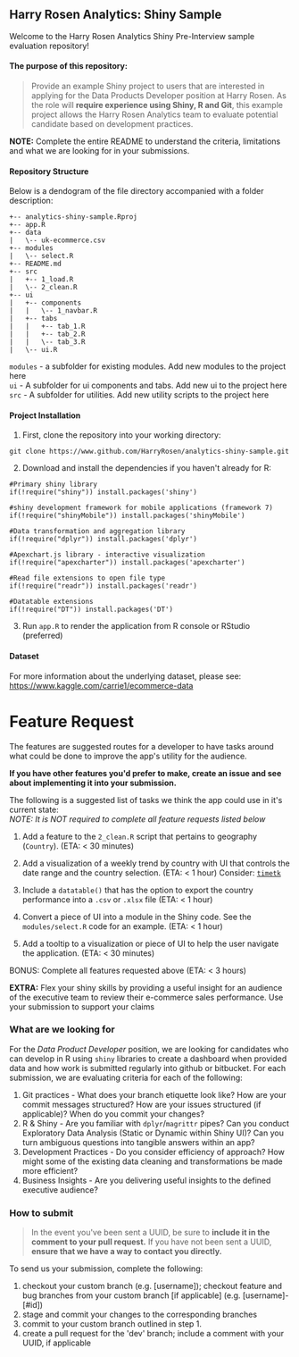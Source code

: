 ## Harry Rosen Analytics: Shiny Sample  

Welcome to the Harry Rosen Analytics Shiny Pre-Interview sample evaluation repository!  

#### **The purpose of this repository**:   
> Provide an example Shiny project to users that are interested in applying for the Data Products Developer position at Harry Rosen. As the role will **require experience using Shiny, R and Git**, this example project allows the Harry Rosen Analytics team to evaluate potential candidate based on development practices. 

**NOTE:** Complete the entire README to understand the criteria, limitations and what we are looking for in your submissions.  

#### Repository Structure

Below is a dendogram of the file directory accompanied with a folder description:  

```{cmd}
+-- analytics-shiny-sample.Rproj
+-- app.R
+-- data
|   \-- uk-ecommerce.csv
+-- modules
|   \-- select.R
+-- README.md
+-- src
|   +-- 1_load.R
|   \-- 2_clean.R
+-- ui
|   +-- components
|   |   \-- 1_navbar.R
|   +-- tabs
|   |   +-- tab_1.R
|   |   +-- tab_2.R
|   |   \-- tab_3.R
|   \-- ui.R  
```  

`modules` - a subfolder for existing modules. Add new modules to the project here  
`ui` - A subfolder for ui components and tabs. Add new ui to the project here  
`src` - A subfolder for utilities. Add new utility scripts to the project here    
  
  
#### Project Installation  

1. First, clone the repository into your working directory:  

```{cmd}
git clone https://www.github.com/HarryRosen/analytics-shiny-sample.git
```

2. Download and install the dependencies if you haven't already for R:   

```{R}
#Primary shiny library
if(!require("shiny")) install.packages('shiny')

#shiny development framework for mobile applications (framework 7)
if(!require("shinyMobile")) install.packages('shinyMobile')

#Data transformation and aggregation library
if(!require("dplyr")) install.packages('dplyr')

#Apexchart.js library - interactive visualization   
if(!require("apexcharter")) install.packages('apexcharter')

#Read file extensions to open file type 
if(!require("readr")) install.packages('readr')  

#Datatable extensions 
if(!require("DT")) install.packages('DT')  

```

3. Run `app.R` to render the application from R console or RStudio (preferred) 


#### Dataset  

For more information about the underlying dataset, please see: https://www.kaggle.com/carrie1/ecommerce-data  

# Feature Request  

The features are suggested routes for a developer to have tasks around what could be done to improve the app's utility for the audience.  

**If you have other features you'd prefer to make, create an issue and see about implementing it into your submission.** 

The following is a suggested list of tasks we think the app could use in it's current state:   
*NOTE: It is NOT required to complete all feature requests listed below*

1. Add a feature to the `2_clean.R` script that pertains to geography (`Country`). (ETA: < 30 minutes)  

2. Add a visualization of a weekly trend by country with UI that controls the date range and the country selection. (ETA: < 1 hour) Consider: [`timetk`](https://github.com/business-science/timetk)    
3. Include a `datatable()` that has the option to export the country performance into a `.csv` or `.xlsx` file  (ETA:  < 1 hour)  

4. Convert a piece of UI into a module in the Shiny code. See the `modules/select.R` code for an example. (ETA:  < 1 hour)  

5. Add a tooltip to a visualization or piece of UI to help the user navigate the application. (ETA:  < 30 minutes)  

BONUS: Complete all features requested above (ETA:  < 3 hours)  

**EXTRA:** Flex your shiny skills by providing a useful insight for an audience of the executive team to review their e-commerce sales performance. Use your submission to support your claims    


### What are we looking for  

For the *Data Product Developer* position, we are looking for candidates who can develop in R using `shiny` libraries to create a dashboard when provided data and how work is submitted regularly into github or bitbucket.  For each submission, we are evaluating criteria for each of the following:   

1. Git practices - What does your branch etiquette look like? How are your commit messages structured? How are your issues structured (if applicable)? When do you commit your changes?   
2. R & Shiny - Are you familiar with `dplyr`/`magrittr` pipes? Can you conduct Exploratory Data Analysis (Static or Dynamic within Shiny UI)? Can you turn ambiguous questions into tangible answers within an app?  
3. Development Practices - Do you consider efficiency of approach?  How might some of the existing data cleaning and transformations be made more efficient?   
4. Business Insights - Are you delivering useful insights to the defined executive audience?   


### How to submit   

> In the event you've been sent a UUID, be sure to **include it in the comment to your pull request.** If you have not been sent a UUID, **ensure that we have a way to contact you directly.**   

To send us your submission, complete the following:  

1. checkout your custom branch (e.g. [username]); checkout feature and bug branches from your custom branch [if applicable] (e.g. [username]-[#id])    
2. stage and commit your changes to the corresponding branches  
3. commit to your custom branch outlined in step 1.  
4. create a pull request for the 'dev' branch; include a comment with your UUID, if applicable  









